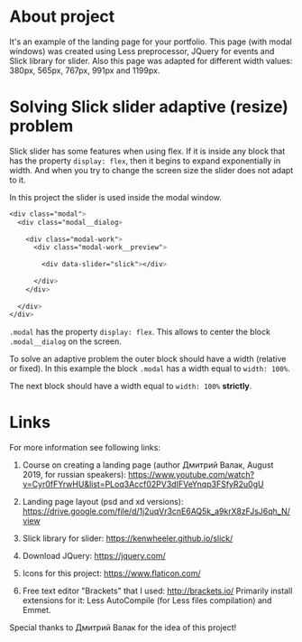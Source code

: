 # About project

It's an example of the landing page for your portfolio.
This page (with modal windows) was created using Less preprocessor, JQuery for events and Slick library for slider.
Also this page was adapted for different width values: 380px, 565px, 767px, 991px and 1199px.


# Solving Slick slider adaptive (resize) problem

Slick slider has some features when using flex. If it is inside any block that has the property `display: flex`, then it begins to expand exponentially in width. And when you try to change the screen size the slider does not adapt to it.

In this project the slider is used inside the modal window.
```css
<div class="modal">
  <div class="modal__dialog>
    
    <div class="modal-work">
      <div class="modal-work__preview">
        
        <div data-slider="slick"></div>
        
      </div>
    </div>
    
  </div>
</div>
```
`.modal` has the property `display: flex`. This allows to center the block `.modal__dialog` on the screen.

To solve an adaptive problem the outer block should have a width (relative or fixed). In this example the block `.modal` has a width equal to `width: 100%`.

The next block should have a width equal to `width: 100%` __strictly__.


# Links

For more information see following links:

1. Course on creating a landing page (author Дмитрий Валак, August 2019, for russian speakers):
https://www.youtube.com/watch?v=Cyr0fFYrwHU&list=PLoq3Accf02PV3dIFVeYnqp3FSfyR2u0gU

2. Landing page layout (psd and xd versions):
https://drive.google.com/file/d/1j2uqVr3cnE6AQ5k_a9krX8zFJsJ6qh_N/view

3. Slick library for slider:
https://kenwheeler.github.io/slick/

4. Download JQuery:
https://jquery.com/

5. Icons for this project:
https://www.flaticon.com/

6. Free text editor "Brackets" that I used:
http://brackets.io/
Primarily install extensions for it: Less AutoCompile (for Less files compilation) and Emmet.


Special thanks to Дмитрий Валак for the idea of this project!
